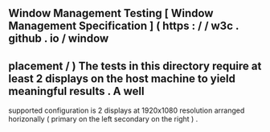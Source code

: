 #
Window
Management
Testing
[
Window
Management
Specification
]
(
https
:
/
/
w3c
.
github
.
io
/
window
-
placement
/
)
The
tests
in
this
directory
require
at
least
2
displays
on
the
host
machine
to
yield
meaningful
results
.
A
well
-
supported
configuration
is
2
displays
at
1920x1080
resolution
arranged
horizonally
(
primary
on
the
left
secondary
on
the
right
)
.
